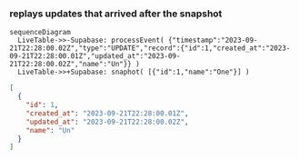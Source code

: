 ### replays updates that arrived after the snapshot
```mermaid
sequenceDiagram
  LiveTable->>-Supabase: processEvent( {"timestamp":"2023-09-21T22:28:00.02Z","type":"UPDATE","record":{"id":1,"created_at":"2023-09-21T22:28:00.01Z","updated_at":"2023-09-21T22:28:00.02Z","name":"Un"}} )
  LiveTable->>+Supabase: snaphot( [{"id":1,"name":"One"}] )
```

```json
[
  {
    "id": 1,
    "created_at": "2023-09-21T22:28:00.01Z",
    "updated_at": "2023-09-21T22:28:00.02Z",
    "name": "Un"
  }
]
```
